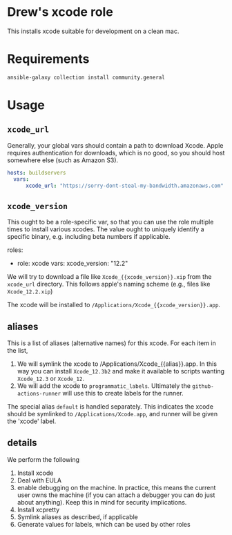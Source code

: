 # Drew's xcode role

This installs xcode suitable for development on a clean mac.

# Requirements

```bash
ansible-galaxy collection install community.general
```

# Usage

## `xcode_url`
Generally, your global vars should contain a path to download Xcode.  Apple requires authentication
for downloads, which is no good, so you should host somewhere else (such as Amazon S3).

```yaml
hosts: buildservers
  vars:
	  xcode_url: "https://sorry-dont-steal-my-bandwidth.amazonaws.com"
```

## `xcode_version`

This ought to be a role-specific var, so that you can use the role multiple times to install various xcodes.  The value ought to uniquely identify a specific binary, e.g. including beta numbers if applicable.

roles:
- role: xcode
  vars:
	  xcode_version: "12.2"

We will try to download a file like `Xcode_{{xcode_version}}.xip` from the `xcode_url` directory.  This follows apple's naming scheme (e.g., files like `Xcode_12.2.xip`)

The xcode will be installed to `/Applications/Xcode_{{xcode_version}}.app`.

## aliases

This is a list of aliases (alternative names) for this xcode.  For each item in the list,

1.  We will symlink the xcode to /Applications/Xcode_{{alias}}.app.  In this way you can install `Xcode_12.3b2` and make it available to scripts wanting `Xcode_12.3` or `Xcode_12`.
2.  We will add the xcode to `programmatic_labels`.  Ultimately the `github-actions-runner` will use this to create labels for the runner.

The special alias `default` is handled separately.  This indicates the xcode should be symlinked to `/Applications/Xcode.app`, and runner will be given the 'xcode' label.

## details

We perform the following

1.  Install xcode
2.  Deal with EULA
3.   enable debugging on the machine.  In practice, this means the current user owns the machine (if you can attach a debugger you can do just about anything).  Keep this in mind for security implications.
4.  Install xcpretty
5.  Symlink aliases as described, if applicable
6.  Generate values for labels, which can be used by other roles

